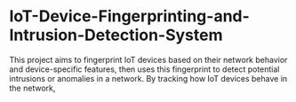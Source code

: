 # IoT-Device-Fingerprinting-and-Intrusion-Detection-System
This project aims to fingerprint IoT devices based on their network behavior and device-specific features, then uses this fingerprint to detect potential intrusions or anomalies in a network. By tracking how IoT devices behave in the network, 
